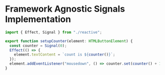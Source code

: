 # Framework Agnostic Signals Implementation

```ts
import { Effect, Signal } from "./reactive";

export function setupCounter(element: HTMLButtonElement) {
  const counter = Signal(0);
  Effect(() => {
    element.textContent = `count is ${counter()}`;
  });
  element.addEventListener("mousedown", () => counter.set(counter() + 1));
}
```
